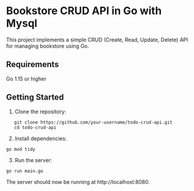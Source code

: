 # Bookstore CRUD API in Go with Mysql
This project implements a simple CRUD (Create, Read, Update, Delete) API for managing bookstore using Go.

## Requirements
Go 1.15 or higher

## Getting Started
1. Clone the repository:
```
   git clone https://github.com/your-username/todo-crud-api.git
   cd todo-crud-api
```

2. Install dependencies:
```
go mod tidy
```

3. Run the server:
```
go run main.go
```

The server should now be running at http://localhost:8080.
